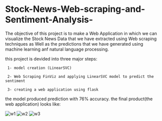 # Stock-News-Web-scraping-and-Sentiment-Analysis-

The objective of this project is to make a Web Application in which we can visualize
the Stock News Data that we have extracted using Web scraping techniques as Well as the predictions that
we have generated using machine learning anf natural language processing.

this project is devided into three major steps:

     1- model creation (LinearSVC)
     
     2- Web Scraping FinViz and applying LinearSVC model to predict the sentiment
     
     3- creating a web application using flask

the model produced prediction with 76% accuracy.
the final product(the web application) looks like:
 
![w1](https://user-images.githubusercontent.com/72352913/124138197-51521380-da7e-11eb-9fa2-0a82dff8778c.PNG)
![w2](https://user-images.githubusercontent.com/72352913/124138207-531bd700-da7e-11eb-9817-b1342bf3793d.PNG)
![w3](https://user-images.githubusercontent.com/72352913/124138225-5747f480-da7e-11eb-93d0-6218b5b24bdc.PNG)


